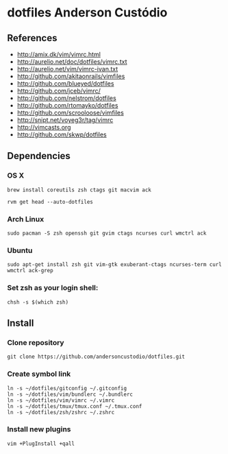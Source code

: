 # dotfiles Anderson Custódio

## References

* http://amix.dk/vim/vimrc.html
* http://aurelio.net/doc/dotfiles/vimrc.txt
* http://aurelio.net/vim/vimrc-ivan.txt
* http://github.com/akitaonrails/vimfiles
* http://github.com/blueyed/dotfiles
* http://github.com/jceb/vimrc/
* http://github.com/nelstrom/dotfiles
* http://github.com/rtomayko/dotfiles
* http://github.com/scrooloose/vimfiles
* http://snipt.net/voyeg3r/tag/vimrc
* http://vimcasts.org
* http://github.com/skwp/dotfiles

## Dependencies

### OS X

	brew install coreutils zsh ctags git macvim ack

	rvm get head --auto-dotfiles

### Arch Linux

	sudo pacman -S zsh openssh git gvim ctags ncurses curl wmctrl ack

### Ubuntu

	sudo apt-get install zsh git vim-gtk exuberant-ctags ncurses-term curl wmctrl ack-grep

### Set zsh as your login shell:

	chsh -s $(which zsh)

## Install

### Clone repository

    git clone https://github.com/andersoncustodio/dotfiles.git

### Create symbol link

	ln -s ~/dotfiles/gitconfig ~/.gitconfig
	ln -s ~/dotfiles/vim/bundlerc ~/.bundlerc
	ln -s ~/dotfiles/vim/vimrc ~/.vimrc
	ln -s ~/dotfiles/tmux/tmux.conf ~/.tmux.conf
	ln -s ~/dotfiles/zsh/zshrc ~/.zshrc

### Install new plugins
	vim +PlugInstall +qall
